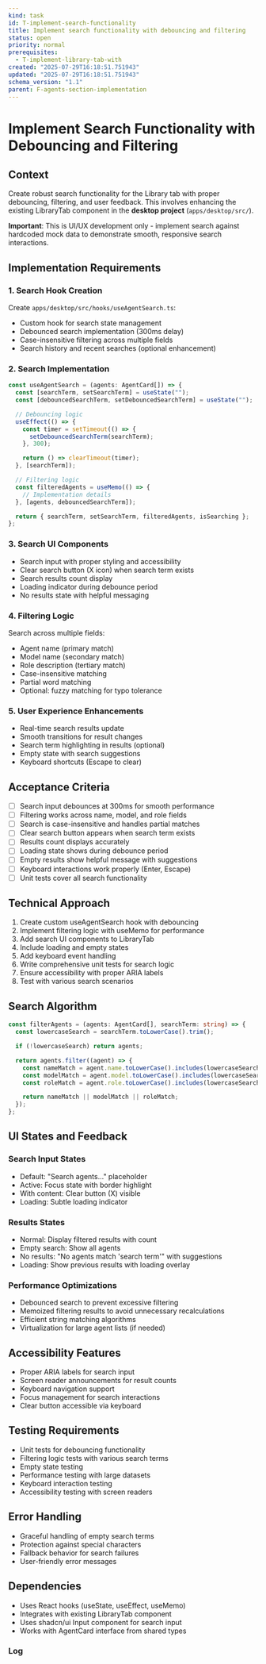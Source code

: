 ```yaml
---
kind: task
id: T-implement-search-functionality
title: Implement search functionality with debouncing and filtering
status: open
priority: normal
prerequisites:
  - T-implement-library-tab-with
created: "2025-07-29T16:18:51.751943"
updated: "2025-07-29T16:18:51.751943"
schema_version: "1.1"
parent: F-agents-section-implementation
---
```


# Implement Search Functionality with Debouncing and Filtering

## Context

Create robust search functionality for the Library tab with proper debouncing, filtering, and user feedback. This involves enhancing the existing LibraryTab component in the **desktop project** (`apps/desktop/src/`).

**Important**: This is UI/UX development only - implement search against hardcoded mock data to demonstrate smooth, responsive search interactions.

## Implementation Requirements

### 1. Search Hook Creation

Create `apps/desktop/src/hooks/useAgentSearch.ts`:

- Custom hook for search state management
- Debounced search implementation (300ms delay)
- Case-insensitive filtering across multiple fields
- Search history and recent searches (optional enhancement)

### 2. Search Implementation

```typescript
const useAgentSearch = (agents: AgentCard[]) => {
  const [searchTerm, setSearchTerm] = useState("");
  const [debouncedSearchTerm, setDebouncedSearchTerm] = useState("");

  // Debouncing logic
  useEffect(() => {
    const timer = setTimeout(() => {
      setDebouncedSearchTerm(searchTerm);
    }, 300);

    return () => clearTimeout(timer);
  }, [searchTerm]);

  // Filtering logic
  const filteredAgents = useMemo(() => {
    // Implementation details
  }, [agents, debouncedSearchTerm]);

  return { searchTerm, setSearchTerm, filteredAgents, isSearching };
};
```

### 3. Search UI Components

- Search input with proper styling and accessibility
- Clear search button (X icon) when search term exists
- Search results count display
- Loading indicator during debounce period
- No results state with helpful messaging

### 4. Filtering Logic

Search across multiple fields:

- Agent name (primary match)
- Model name (secondary match)
- Role description (tertiary match)
- Case-insensitive matching
- Partial word matching
- Optional: fuzzy matching for typo tolerance

### 5. User Experience Enhancements

- Real-time search results update
- Smooth transitions for result changes
- Search term highlighting in results (optional)
- Empty state with search suggestions
- Keyboard shortcuts (Escape to clear)

## Acceptance Criteria

- [ ] Search input debounces at 300ms for smooth performance
- [ ] Filtering works across name, model, and role fields
- [ ] Search is case-insensitive and handles partial matches
- [ ] Clear search button appears when search term exists
- [ ] Results count displays accurately
- [ ] Loading state shows during debounce period
- [ ] Empty results show helpful message with suggestions
- [ ] Keyboard interactions work properly (Enter, Escape)
- [ ] Unit tests cover all search functionality

## Technical Approach

1. Create custom useAgentSearch hook with debouncing
2. Implement filtering logic with useMemo for performance
3. Add search UI components to LibraryTab
4. Include loading and empty states
5. Add keyboard event handling
6. Write comprehensive unit tests for search logic
7. Ensure accessibility with proper ARIA labels
8. Test with various search scenarios

## Search Algorithm

```typescript
const filterAgents = (agents: AgentCard[], searchTerm: string) => {
  const lowercaseSearch = searchTerm.toLowerCase().trim();

  if (!lowercaseSearch) return agents;

  return agents.filter((agent) => {
    const nameMatch = agent.name.toLowerCase().includes(lowercaseSearch);
    const modelMatch = agent.model.toLowerCase().includes(lowercaseSearch);
    const roleMatch = agent.role.toLowerCase().includes(lowercaseSearch);

    return nameMatch || modelMatch || roleMatch;
  });
};
```

## UI States and Feedback

### Search Input States

- Default: "Search agents..." placeholder
- Active: Focus state with border highlight
- With content: Clear button (X) visible
- Loading: Subtle loading indicator

### Results States

- Normal: Display filtered results with count
- Empty search: Show all agents
- No results: "No agents match 'search term'" with suggestions
- Loading: Show previous results with loading overlay

### Performance Optimizations

- Debounced search to prevent excessive filtering
- Memoized filtering results to avoid unnecessary recalculations
- Efficient string matching algorithms
- Virtualization for large agent lists (if needed)

## Accessibility Features

- Proper ARIA labels for search input
- Screen reader announcements for result counts
- Keyboard navigation support
- Focus management for search interactions
- Clear button accessible via keyboard

## Testing Requirements

- Unit tests for debouncing functionality
- Filtering logic tests with various search terms
- Empty state testing
- Performance testing with large datasets
- Keyboard interaction testing
- Accessibility testing with screen readers

## Error Handling

- Graceful handling of empty search terms
- Protection against special characters
- Fallback behavior for search failures
- User-friendly error messages

## Dependencies

- Uses React hooks (useState, useEffect, useMemo)
- Integrates with existing LibraryTab component
- Uses shadcn/ui Input component for search input
- Works with AgentCard interface from shared types

### Log
